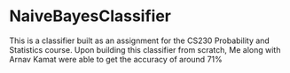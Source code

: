 # NaiveBayesClassifier
This is a classifier built as an assignment for the CS230 Probability and Statistics course. Upon building this classifier from scratch, Me along with Arnav Kamat were able to get the accuracy of around 71%

